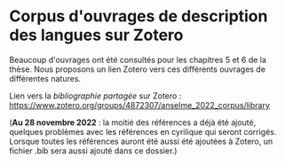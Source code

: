 Corpus d'ouvrages de description des langues sur Zotero
================

Beaucoup d'ouvrages ont été consultés pour les chapitres 5 et 6 de la thèse.
Nous proposons un lien Zotero vers ces différents ouvrages de différentes natures.

Lien vers la *bibliographie partagée* sur Zotero : <https://www.zotero.org/groups/4872307/anselme_2022_corpus/library>

(**Au 28 novembre 2022** : la moitié des références a déjà été ajouté, quelques problèmes avec les références en cyrilique qui seront corrigés.
Lorsque toutes les références auront été aussi été ajoutées à Zotero, un fichier .bib sera aussi ajouté dans ce dossier.)
